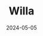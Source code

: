 ---
date: 2024-05-05
featured_image: Willa-20240723-4.jpg
title: Willa
description: 
tags: ["willa"]
---